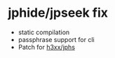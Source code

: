 # jphide/jpseek fix
- static compilation
- passphrase support for cli
- Patch for [h3xx/jphs](https://github.com/h3xx/jphs)
